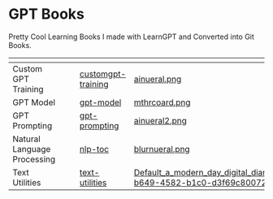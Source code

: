 # GPT Books

Pretty Cool Learning Books I made with LearnGPT and Converted into Git Books.



<table data-view="cards"><thead><tr><th></th><th></th><th></th><th data-hidden data-card-target data-type="content-ref"></th><th data-hidden data-card-cover data-type="files"></th></tr></thead><tbody><tr><td>Custom GPT Training</td><td></td><td></td><td><a href="gpt-books/customgpt-training/">customgpt-training</a></td><td><a href=".gitbook/assets/ainueral.png">ainueral.png</a></td></tr><tr><td>GPT Model</td><td></td><td></td><td><a href="gpt-books/gpt-model/">gpt-model</a></td><td><a href=".gitbook/assets/mthrcoard.png">mthrcoard.png</a></td></tr><tr><td>GPT Prompting</td><td></td><td></td><td><a href="gpt-books/gpt-prompting/">gpt-prompting</a></td><td><a href=".gitbook/assets/ainueral2.png">ainueral2.png</a></td></tr><tr><td>Natural Language Processing</td><td></td><td></td><td><a href="gpt-books/nlp-toc/">nlp-toc</a></td><td><a href=".gitbook/assets/blurnueral.png">blurnueral.png</a></td></tr><tr><td>Text Utilities</td><td></td><td></td><td><a href="gpt-books/text-utilities/">text-utilities</a></td><td><a href=".gitbook/assets/Default_a_modern_day_digital_diary_of_sadness_2_ae77e51d-b649-4582-b1c0-d3f69c80072f_1.jpg">Default_a_modern_day_digital_diary_of_sadness_2_ae77e51d-b649-4582-b1c0-d3f69c80072f_1.jpg</a></td></tr></tbody></table>
